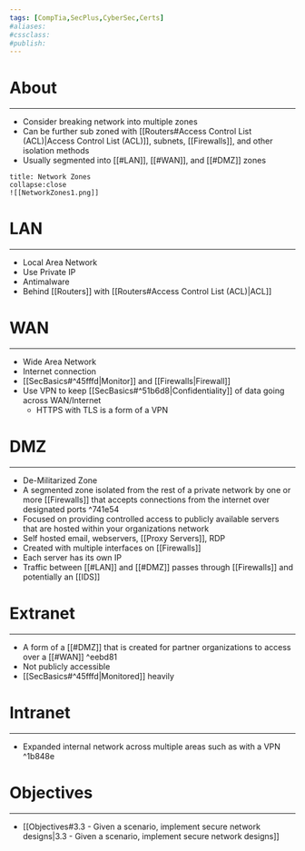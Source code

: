 ```yaml
---
tags: [CompTia,SecPlus,CyberSec,Certs]
#aliases:
#cssclass:
#publish:
---
```


# About
---
- Consider breaking network into multiple zones
- Can be further sub zoned with [[Routers#Access Control List (ACL)|Access Control List (ACL)]], subnets, [[Firewalls]], and other isolation methods
- Usually segmented into [[#LAN]], [[#WAN]], and [[#DMZ]] zones

```ad-example
title: Network Zones
collapse:close
![[NetworkZones1.png]]
```

# LAN
---
- Local Area Network
- Use Private IP
- Antimalware
- Behind [[Routers]] with [[Routers#Access Control List (ACL)|ACL]]

# WAN
---
- Wide Area Network
- Internet connection
- [[SecBasics#^45fffd|Monitor]] and [[Firewalls|Firewall]]
- Use VPN to keep [[SecBasics#^51b6d8|Confidentiality]] of data going across WAN/Internet
	- HTTPS with TLS is a form of a VPN

# DMZ
---
- De-Militarized Zone
- A segmented zone isolated from the rest of a private network by one or more [[Firewalls]] that accepts connections from the internet over designated ports ^741e54
- Focused on providing controlled access to publicly available servers that are hosted within your organizations network
- Self hosted email, webservers, [[Proxy Servers]], RDP
- Created with multiple interfaces on [[Firewalls]]
- Each server has its own IP
- Traffic between [[#LAN]] and [[#DMZ]] passes through [[Firewalls]] and potentially an [[IDS]]

# Extranet
---
- A form of a [[#DMZ]] that is created for partner organizations to access over a [[#WAN]] ^eebd81
- Not publicly accessible
- [[SecBasics#^45fffd|Monitored]] heavily

# Intranet
---
- Expanded internal network across multiple areas such as with a VPN ^1b848e

# Objectives
---
- [[Objectives#3.3 - Given a scenario, implement secure network designs|3.3 - Given a scenario, implement secure network designs]]